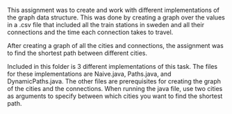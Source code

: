 This assignment was to create and work with different implementations of the graph data structure. This was done by creating a graph over the values in a .csv file that included all the train stations in sweden and all their connections and the time each connection takes to travel. 

After creating a graph of all the cities and connections, the assignment was to find the shortest path between different cities.

Included in this folder is 3 different implementations of this task. The files for these implementations are Naive.java, Paths.java, and DynamicPaths.java. The other files are prerequisites for creating the graph of the cities and the connections.
When running the java file, use two cities as arguments to specify between which cities you want to find the shortest path.
